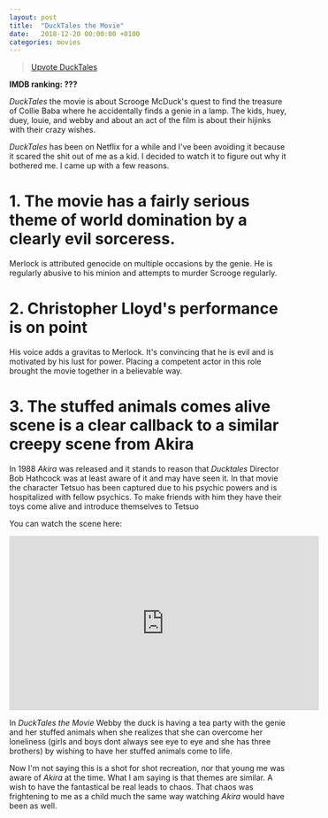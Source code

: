 ```yaml
---
layout: post
title:  "DuckTales the Movie"
date:   2018-12-20 00:00:00 +0100
categories: movies
---
```


<blockquote class="imgur-embed-pub" lang="en" data-id="QJHReGk"><a href="//imgur.com/QJHReGk">Upvote DuckTales</a></blockquote><script async src="//s.imgur.com/min/embed.js" charset="utf-8"></script>

**IMDB ranking: ???**

*DuckTales* the movie is about Scrooge McDuck's quest to find the treasure of Collie Baba where he accidentally finds a genie in a lamp. The kids, huey, duey, louie, and webby and about an act of the film is about their hijinks with their crazy wishes.


*DuckTales* has been on Netflix for a while and I've been avoiding it because it scared the shit out of me as a kid. I decided to watch it to figure out why it bothered me. I came up with a few reasons.

# 1. The movie has a fairly serious theme of world domination by a clearly evil sorceress.

Merlock is attributed genocide on multiple occasions by the genie. He is regularly abusive to his minion and attempts to murder Scrooge regularly.

# 2. Christopher Lloyd's performance is on point

His voice adds a gravitas to Merlock. It's convincing that he is evil and is motivated by his lust for power. Placing a competent actor in this role brought the movie together in a believable way.

# 3. The stuffed animals comes alive scene is a clear callback to a similar creepy scene from Akira

In 1988 *Akira* was released and it stands to reason that *Ducktales* Director Bob Hathcock was at least aware of it and may have seen it. In that movie the character Tetsuo has been captured due to his psychic powers and is hospitalized with fellow psychics. To make friends with him they have their toys come alive and introduce themselves to Tetsuo

You can watch the scene here:

<iframe width="560" height="315" src="https://www.youtube.com/embed/1l62vK5FamU" frameborder="0" allow="accelerometer; autoplay; encrypted-media; gyroscope; picture-in-picture" allowfullscreen></iframe>

In *DuckTales the Movie* Webby the duck is having a tea party with the genie and her stuffed animals when she realizes that she can overcome her loneliness (girls and boys dont always see eye to eye and she has three brothers) by wishing to have her stuffed animals come to life.

Now I'm not saying this is a shot for shot recreation, nor that young me was aware of *Akira* at the time. What I am saying is that themes are similar. A wish to have the fantastical be real leads to chaos. That chaos was frightening to me as a child much the same way watching *Akira* would have been as well.